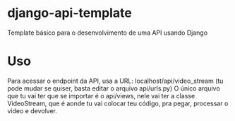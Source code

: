 # django-api-template
Template básico para o desenvolvimento de uma API usando Django

# Uso
Para acessar o endpoint da API, usa a URL: localhost/api/video_stream (tu pode mudar se quiser, basta editar o arquivo api/urls.py)
O único arquivo que tu vai ter que se importar é o api/views, nele vai ter a classe VideoStream, que é aonde tu vai colocar teu código, pra pegar, processar o video e devolver.
